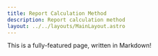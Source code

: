 ```yaml
---
title: Report Calculation Method
description: Report calculation method
layout: ../../layouts/MainLayout.astro
---
```


This is a fully-featured page, written in Markdown!
